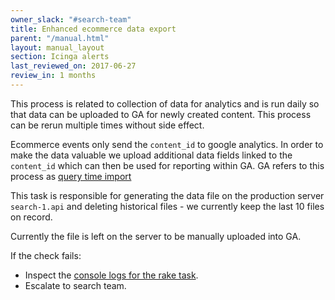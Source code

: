 ```yaml
---
owner_slack: "#search-team"
title: Enhanced ecommerce data export
parent: "/manual.html"
layout: manual_layout
section: Icinga alerts
last_reviewed_on: 2017-06-27
review_in: 1 months
---
```


This process is related to collection of data for analytics and is run daily so that data can be uploaded to GA for newly created content. This process can be rerun multiple times without side effect.

Ecommerce events only send the `content_id` to google analytics. In order to make the data valuable we upload additional data fields linked to the `content_id` which can then be used for reporting within GA. GA refers to this process as [query time import](https://support.google.com/analytics/answer/6071511?hl=en)

This task is responsible for generating the data file on the production server `search-1.api` and deleting historical files - we currently keep the last 10 files on record.

Currently the file is left on the server to be manually uploaded into GA.

If the check fails:

- Inspect the [console
logs for the rake task](https://deploy.publishing.service.gov.uk/job/enhanced_ecommerce/).
- Escalate to search team.
